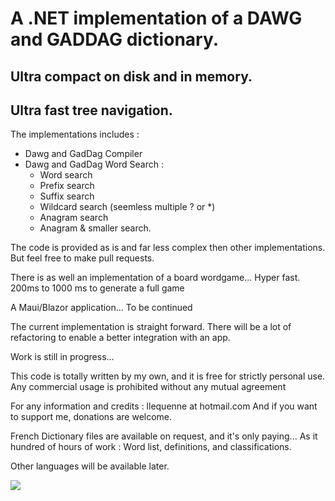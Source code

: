 # A .NET implementation of a DAWG and GADDAG dictionary. 
## Ultra compact on disk and in memory.
## Ultra fast tree navigation. 

The implementations includes : 
- Dawg and GadDag Compiler
- Dawg and GadDag Word Search : 
    - Word search
    - Prefix search
    - Suffix search 
    - Wildcard search (seemless multiple ? or *)
    - Anagram search 
    - Anagram & smaller search.

The code is provided as is and far less complex then other implementations. But feel free to make pull requests.

There is as well an implementation of a board wordgame... Hyper fast. 200ms to 1000 ms to generate a full game

A Maui/Blazor application... To be continued

The current implementation is straight forward. 
There will be a lot of refactoring to enable a better integration with an app.

Work is still in progress... 

This code is totally written by my own, and it is free for strictly personal use.
Any commercial usage is prohibited without any mutual agreement 


For any information and credits : llequenne at hotmail.com
And if you want to support me, donations are welcome. 

French Dictionary files are available on request, and it's only paying... 
As it hundred of hours of work : Word list, definitions, and classifications.

Other languages will be available later.


[![](https://www.paypalobjects.com/en_US/i/btn/btn_donateCC_LG.gif)](https://www.paypal.com/donate/?hosted_button_id=GXN5ACMFKDSF6)
